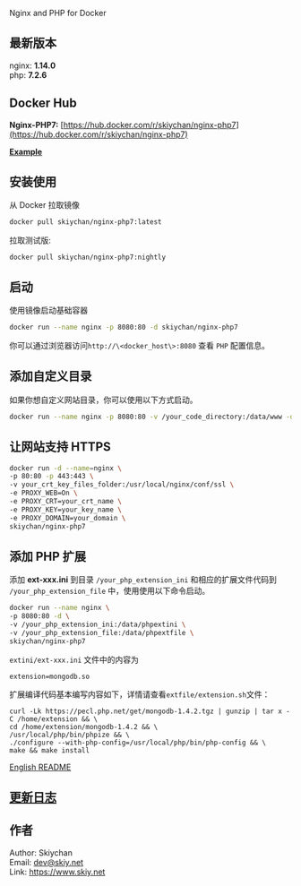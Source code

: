 Nginx and PHP for Docker

## 最新版本
nginx: **1.14.0**   
php:   **7.2.6**

## Docker Hub   
**Nginx-PHP7:** [https://hub.docker.com/r/skiychan/nginx-php7](https://hub.docker.com/r/skiychan/nginx-php7)  

**[Example](https://github.com/skiy-dockerfile/nginx-php7/wiki/Example)** 
   
## 安装使用
从 Docker 拉取镜像
```sh
docker pull skiychan/nginx-php7:latest
```

拉取测试版:   
```
docker pull skiychan/nginx-php7:nightly
```

## 启动
使用镜像启动基础容器
```sh
docker run --name nginx -p 8080:80 -d skiychan/nginx-php7
```
你可以通过浏览器访问```http://\<docker_host\>:8080``` 查看 ```PHP``` 配置信息。

## 添加自定义目录
如果你想自定义网站目录，你可以使用以下方式启动。
```sh
docker run --name nginx -p 8080:80 -v /your_code_directory:/data/www -d skiychan/nginx-php7
```

## 让网站支持 HTTPS
```sh
docker run -d --name=nginx \
-p 80:80 -p 443:443 \
-v your_crt_key_files_folder:/usr/local/nginx/conf/ssl \
-e PROXY_WEB=On \
-e PROXY_CRT=your_crt_name \
-e PROXY_KEY=your_key_name \
-e PROXY_DOMAIN=your_domain \
skiychan/nginx-php7
```

## 添加 PHP 扩展
添加 **ext-xxx.ini** 到目录 ```/your_php_extension_ini``` 和相应的扩展文件代码到 ```/your_php_extension_file``` 中，使用使用以下命令启动。   
```sh
docker run --name nginx \
-p 8080:80 -d \
-v /your_php_extension_ini:/data/phpextini \
-v /your_php_extension_file:/data/phpextfile \
skiychan/nginx-php7
```
```extini/ext-xxx.ini``` 文件中的内容为
```
extension=mongodb.so
```
扩展编译代码基本编写内容如下，详情请查看```extfile/extension.sh```文件：
```
curl -Lk https://pecl.php.net/get/mongodb-1.4.2.tgz | gunzip | tar x -C /home/extension && \
cd /home/extension/mongodb-1.4.2 && \
/usr/local/php/bin/phpize && \
./configure --with-php-config=/usr/local/php/bin/php-config && \
make && make install
```

[English README](README.md)

## [更新日志](changelogs.md) 

## 作者
Author: Skiychan    
Email:  dev@skiy.net       
Link:   https://www.skiy.net
